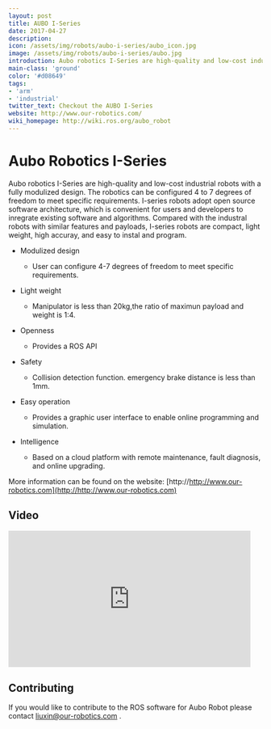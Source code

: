 ```yaml
---
layout: post
title: AUBO I-Series
date: 2017-04-27
description:
icon: /assets/img/robots/aubo-i-series/aubo_icon.jpg
image: /assets/img/robots/aubo-i-series/aubo.jpg
introduction: Aubo robotics I-Series are high-quality and low-cost industrial robots.
main-class: 'ground'
color: '#d08649'
tags:
- 'arm'
- 'industrial'
twitter_text: Checkout the AUBO I-Series
website: http://www.our-robotics.com/
wiki_homepage: http://wiki.ros.org/aubo_robot
---
```


# Aubo Robotics I-Series

Aubo robotics I-Series are high-quality and low-cost industrial robots with a fully modulized design.
The robotics can be configured 4 to 7 degrees of freedom to meet specific requirements.
I-series robots adopt open source software architecture, which is convenient for users and developers to inregrate existing software and algorithms.
Compared with the industral robots with similar features and payloads, I-series robots are compact, light weight, high accuray, and easy to instal and program.

* Modulized design
    * User can configure 4-7 degrees of freedom to meet specific requirements.

* Light weight
    * Manipulator is less than 20kg,the ratio of maximun payload and weight is 1:4.

* Openness
    * Provides a ROS API

* Safety
    * Collision detection function. emergency brake distance is less than 1mm.

* Easy operation
    * Provides a graphic user interface to enable online programming and simulation.

* Intelligence
    * Based on a cloud platform with remote maintenance, fault diagnosis, and online upgrading.

More information can be found on the website: [http://http://www.our-robotics.com](http://http://www.our-robotics.com)

## Video

<iframe type="text/html" src="http://www.youtube.com/embed/38KA7lD-92I" allowfullscreen="" width="480" height="270" frameborder="0"></iframe>

## Contributing

If you would like to contribute to the ROS software for Aubo Robot please contact liuxin@our-robotics.com .
